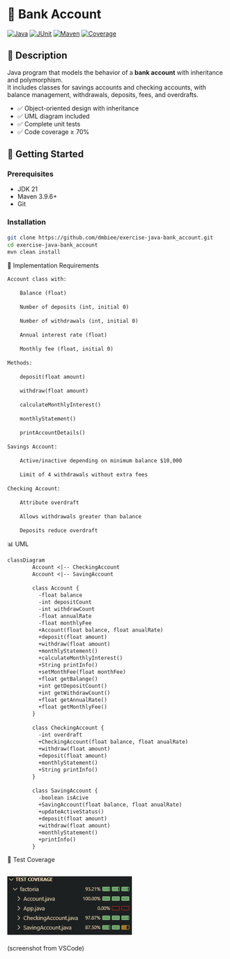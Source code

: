 # 🏦 Bank Account

[![Java](https://img.shields.io/badge/Java-21-blue?logo=openjdk)](https://www.oracle.com/java/)
[![JUnit](https://img.shields.io/badge/JUnit-5-green?logo=junit5)](https://junit.org/junit5/)
[![Maven](https://img.shields.io/badge/Maven-3.9.6-red?logo=apachemaven)](https://maven.apache.org/)
[![Coverage](https://img.shields.io/badge/Coverage-93%25-brightgreen?logo=codecov)](#)

## 📌 Description

Java program that models the behavior of a **bank account** with inheritance and polymorphism.  
It includes classes for savings accounts and checking accounts, with balance management, withdrawals, deposits, fees, and overdrafts.

- ✅ Object-oriented design with inheritance
- ✅ UML diagram included
- ✅ Complete unit tests
- ✅ Code coverage ≥ 70%

## 🚀 Getting Started

### Prerequisites

- JDK 21
- Maven 3.9.6+
- Git

### Installation

```bash
git clone https://github.com/dmbiee/exercise-java-bank_account.git
cd exercise-java-bank_account
mvn clean install
```

📝 Implementation Requirements

    Account class with:

        Balance (float)

        Number of deposits (int, initial 0)

        Number of withdrawals (int, initial 0)

        Annual interest rate (float)

        Monthly fee (float, initial 0)

    Methods:

        deposit(float amount)

        withdraw(float amount)

        calculateMonthlyInterest()

        monthlyStatement()

        printAccountDetails()

    Savings Account:

        Active/inactive depending on minimum balance $10,000

        Limit of 4 withdrawals without extra fees

    Checking Account:

        Attribute overdraft

        Allows withdrawals greater than balance

        Deposits reduce overdraft

📊 UML

```mermaid
classDiagram
        Account <|-- CheckingAccount
        Account <|-- SavingAccount

        class Account {
          -float balance
          -int depositCount
          -int withdrawCount
          -float annualRate
          -float monthlyFee
          +Account(float balance, float anualRate)
          +deposit(float amount)
          +withdraw(float amount)
          +monthlyStatement()
          +calculateMonthlyInterest()
          +String printInfo()
          +setMonthFee(float monthFee)
          +float getBalange()
          +int getDepositCount()
          +int getWithdrawCount()
          +float getAnnualRate()
          +float getMonthlyFee()
        }

        class CheckingAccount {
          -int overdraft
          +CheckingAccount(float balance, float anualRate)
          +withdraw(float amount)
          +deposit(float amount)
          +monthlyStatement()
          +String printInfo()
        }

        class SavingAccount {
          -boolean isAcive
          +SavingAccount(float balance, float anualRate)
          +updateActiveStatus()
          +deposit(float amount)
          +withdraw(float amount)
          +monthlyStatement()
          +printInfo()
        }
```

📸 Test Coverage

![Test coverage](./assets/test-coverage.png)
---
(screenshot from VSCode)